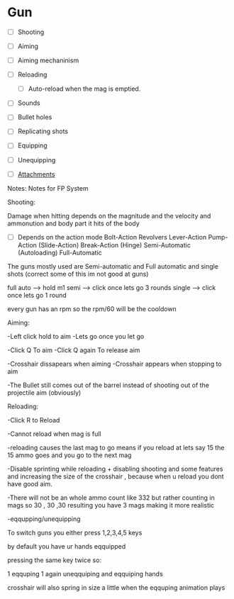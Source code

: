 # Gun


- [ ] Shooting




- [ ] Aiming
 - [ ] Aiming mechaninism


- [ ] Reloading
  - [ ] Auto-reload when the mag is emptied.
- [ ] Sounds
- [ ] Bullet holes
- [ ] Replicating shots
- [ ] Equipping
- [ ] Unequipping
- [ ] [Attachments](attachments.md)


Notes:
Notes for FP System
 
 Shooting:
  
Damage when hitting depends on the magnitude and the velocity and ammonution and body part it hits of the body

- [ ] Depends on the action mode
  Bolt-Action
Revolvers
Lever-Action
Pump-Action (Slide-Action)
Break-Action (Hinge)
Semi-Automatic (Autoloading)
Full-Automatic

The guns mostly used are Semi-automatic and Full automatic and single shots (correct some of this im not good at guns)

full auto --> hold m1
semi --> click once lets go 3 rounds
single --> click once lets go 1 round




every gun has an rpm so the rpm/60 will be the cooldown

Aiming:

-Left click hold to aim
-Lets go once you let go 

-Click Q To aim
-Click Q again To release aim

-Crosshair dissapears when aiming
-Crosshair appears when stopping to aim

-The Bullet still comes out of the barrel instead of shooting out of the projectile aim (obviously)

Reloading:

-Click R to Reload

-Cannot reload when mag is full

-reloading causes the last mag to go means if you reload at lets say 15 the 15 ammo goes and you go to the next mag

-Disable sprinting while reloading + disabling shooting and some features and increasing the size of the crosshair , because when u reload you dont have good aim.

-There will not be an whole ammo count like 332 but rather counting in mags so 30 , 30 ,30 resulting you have 3 mags making it more realistic


-eqqupping/unequipping

To switch guns you either press 1,2,3,4,5 keys 

by default you have ur hands eqquipped

pressing the same key twice so:

1 eqquping
1 again uneqquiping and eqquiping hands

crosshair will also spring in size a little when the eqquping animation plays
